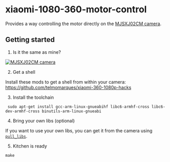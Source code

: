 # xiaomi-1080-360-motor-control

Provides a way controlling the motor directly on the [MJSXJ02CM camera](https://www.mi.com/global/camera-360).

## Getting started

1. Is it the same as mine?

[![MJSXJ02CM camera](https://i.imgur.com/3fOE6ZR.png)](https://www.mi.com/global/camera-360)

2. Get a shell

Install these mods to get a shell from within your camera:  
https://github.com/telmomarques/xiaomi-360-1080p-hacks

3. Install the toolchain

```shell
 sudo apt-get install gcc-arm-linux-gnueabihf libc6-armhf-cross libc6-dev-armhf-cross binutils-arm-linux-gnueabi
```

4. Bring your own libs (optional)

If you want to use your own libs, you can get it from the camera using [`pull_libs`](./pull_libs). 

5. Kitchen is ready

```shell
make
```

